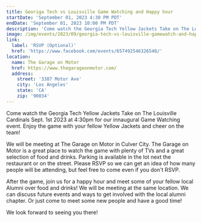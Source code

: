 ```yaml
---
title: Georiga Tech vs Louisville Game Watching and Happy hour
startDate: 'September 01, 2023 4:30 PM PDT'
endDate: 'September 01, 2023 10:00 PM PDT'
description: 'Come watch the Georgia Tech Yellow Jackets Take on The Louisville Cardinals Sept. 1st 2023 at 4:30pm at the Garage on Motor Ave in Culver City. Join us after and meet some of your fellow local Alumni over food and drinks!'
image: /img/events/2023/09/georgia-tech-vs-louisville-gamewatch-and-happy-hour.jpg
link:
  label: 'RSVP (Optional)'
  href: 'https://www.facebook.com/events/657492546326548/'
location:
  name: The Garage on Motor
  href: https://www.thegarageonmotor.com/
  address:
    street: '3387 Motor Ave'
    city: 'Los Angeles'
    state: 'CA'
    zip: '90034'
---
```


Come watch the Georgia Tech Yellow Jackets Take on The Louisville Cardinals Sept. 1st 2023 at 4:30pm for our innaugural Game Watching event. Enjoy the game with your fellow Yellow Jackets and cheer on the team!

We will be meeting at The Garage on Motor in Culver City. The Garage on Motor is a great place to watch the game with plenty of TVs and a great selection of food and drinks. Parking is available in the lot next the restaurant or on the street. Please RSVP so we can get an idea of how many people will be attending, but feel free to come even if you don't RSVP.

After the game, join us for a happy hour and meet some of your fellow local Alumni over food and drinks! We will be meeting at the same location. We can discuss future events and ways to get involved with the local alumni chapter. Or just come to meet some new people and have a good time!

We look forward to seeing you there!
